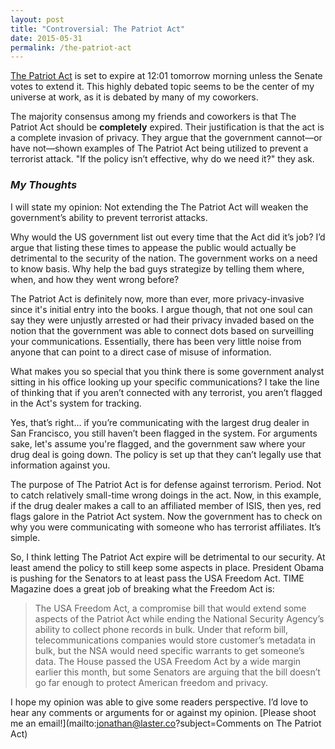 ```yaml
---
layout: post
title: "Controversial: The Patriot Act"
date: 2015-05-31
permalink: /the-patriot-act
---
```


[The Patriot Act](http://en.wikipedia.org/wiki/Patriot_Act) is set to expire at 12:01 tomorrow morning unless the Senate votes to extend it. This highly debated topic seems to be the center of my universe at work, as it is debated by many of my coworkers.  

The majority consensus among my friends and coworkers is that The Patriot Act should be **completely** expired. Their justification is that the act is a complete invasion of privacy. They argue that the government cannot—or have not—shown examples of The Patriot Act being utilized to prevent a terrorist attack. "If the policy isn’t effective, why do we need it?" they ask.

### *My Thoughts*
I will state my opinion: Not extending the The Patriot Act will weaken the government’s ability to prevent terrorist attacks. 

Why would the US government list out every time that the Act did it’s job? I’d argue that listing these times to appease the public would actually be detrimental to the security of the nation. The government works on a need to know basis. Why help the bad guys strategize by telling them where, when, and how they went wrong before?

The Patriot Act is definitely now, more than ever, more privacy-invasive since it's initial entry into the books. I argue though, that not one soul can say they were unjustly arrested or had their privacy invaded based on the notion that the government was able to connect dots based on surveilling your communications. Essentially, there has been very little noise from anyone that can point to a direct case of misuse of information. 

What makes you so special that you think there is some government analyst sitting in his office looking up your specific communications? I take the line of thinking that if you aren’t connected with any terrorist, you aren’t flagged in the Act's system for tracking. 

Yes, that’s right… if you’re communicating with the largest drug dealer in San Francisco, you still haven’t been flagged in the system. For arguments sake, let's assume you're flagged, and the government saw where your drug deal is going down. The policy is set up that they can’t legally use that information against you. 

The purpose of The Patriot Act is for defense against terrorism. Period. Not to catch relatively small-time wrong doings in the act. Now, in this example, if the drug dealer makes a call to an affiliated member of ISIS, then yes, red flags galore in the Patriot Act system. Now the government has to check on why you were communicating with someone who has terrorist affiliates. It’s simple. 

So, I think letting The Patriot Act expire will be detrimental to our security. At least amend the policy to still keep some aspects in place. President Obama is pushing for the Senators to at least pass the USA Freedom Act. TIME Magazine does a great job of breaking what the Freedom Act is:

> The USA Freedom Act, a compromise bill that would extend some aspects of the Patriot Act while ending the National Security Agency’s ability to collect phone records in bulk. Under that reform bill, telecommunications companies would store customer’s metadata in bulk, but the NSA would need specific warrants to get someone’s data. The House passed the USA Freedom Act by a wide margin earlier this month, but some Senators are arguing that the bill doesn’t go far enough to protect American freedom and privacy.

I hope my opinion was able to give some readers perspective. I’d love to hear any comments or arguments for or against my opinion. [Please shoot me an email!](mailto:jonathan@laster.co?subject=Comments on The Patriot Act) 